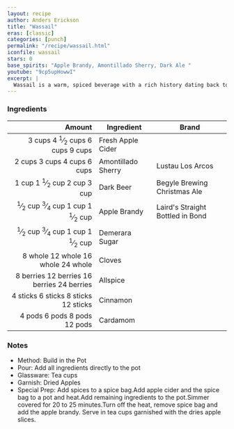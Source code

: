 ```yaml
---
layout: recipe
author: Anders Erickson
title: "Wassail"
eras: [classic]
categories: [punch]
permalink: "/recipe/wassail.html"
iconfile: wassail
stars: 0
base_spirits: "Apple Brandy, Amontillado Sherry, Dark Ale "
youtube: "9cp5upHowwI"
excerpt: |
  Wassail is a warm, spiced beverage with a rich history dating back to ancient England. It's traditionally made with mulled cider, ale, or wine, sweetened with honey or sugar, and flavored with warming spices like cinnamon, cloves, and nutmeg. It is often spiked with brandy and/or sherry.
---
```


### Ingredients

|    Amount | Ingredient         | Brand                            |
| --------: | ------------------ | -------------------------------- |
|    <span class="onex active">3 cups </span> <span class="onehalfx">4 <sup>1</sup>&frasl;<sub>2</sub> cups </span> <span class="twox">6 cups </span> <span class="threex">9 cups </span>| Fresh Apple Cider  |
|    <span class="onex active">2 cups </span> <span class="onehalfx">3 cups </span> <span class="twox">4 cups </span> <span class="threex">6 cups </span>| Amontillado Sherry | Lustau Los Arcos                 |
|     <span class="onex active">1 cup </span> <span class="onehalfx">1 <sup>1</sup>&frasl;<sub>2</sub> cup </span> <span class="twox">2 cup </span> <span class="threex">3 cup </span>| Dark Beer          | Begyle Brewing Christmas Ale     |
|   <span class="onex active"> <sup>1</sup>&frasl;<sub>2</sub> cup </span> <span class="onehalfx"> <sup>3</sup>&frasl;<sub>4</sub> cup </span> <span class="twox">1 cup </span> <span class="threex">1 <sup>1</sup>&frasl;<sub>2</sub> cup </span>| Apple Brandy       | Laird's Straight Bottled in Bond |
|   <span class="onex active"> <sup>1</sup>&frasl;<sub>2</sub> cup </span> <span class="onehalfx"> <sup>3</sup>&frasl;<sub>4</sub> cup </span> <span class="twox">1 cup </span> <span class="threex">1 <sup>1</sup>&frasl;<sub>2</sub> cup </span>| Demerara Sugar     |
|   <span class="onex active">8 whole </span> <span class="onehalfx">12 whole </span> <span class="twox">16 whole </span> <span class="threex">24 whole </span>| Cloves             |
| <span class="onex active">8 berries </span> <span class="onehalfx">12 berries </span> <span class="twox">16 berries </span> <span class="threex">24 berries </span>| Allspice           |
|  <span class="onex active">4 sticks </span> <span class="onehalfx">6 sticks </span> <span class="twox">8 sticks </span> <span class="threex">12 sticks </span>| Cinnamon           |
|    <span class="onex active">4 pods </span> <span class="onehalfx">6 pods </span> <span class="twox">8 pods </span> <span class="threex">12 pods </span>| Cardamom           |

### Notes

- Method: Build in the Pot
- Pour: Add all ingredients directly to the pot
- Glassware: Tea cups
- Garnish: Dried Apples
- Special Prep: Add spices to a spice bag.Add apple cider and the spice bag to a pot and heat.Add remaining ingredients to the pot.Simmer covered for 20 to 25 minutes.Turn off the heat, remove spice bag and add the apple brandy. Serve in tea cups garnished with the dries apple slices.

    
<script type="application/ld+json">
{
  "@context": "https://schema.org",
  "@type": "Recipe",
  "author": "{{ page.author }}",
  "description": "{{ page.excerpt | strip_html | replace: '"', "'" }}",
  "image": "{% for ingredient in site.data[page.iconfile].images.ingredient limit: 1 %}{{ ingredient.url }}{% endfor %}",
  "recipeIngredient": [  " 3 cups Fresh Apple Cider ",
  " 2 cups Amontillado Sherry",
  "1 cup Dark Beer ",
  "0.5 cup Apple Brandy",
  "0.5 cup Demerara Sugar",
  "8 whole Cloves",
  "8 berries Allspice",
  " 4 sticks Cinnamon",
  " 4 pods Cardamom"],
  "name": "{{ page.title }}",
  "recipeInstructions": "  {
    '': 'HowToStep',
    'text': '- Method: Build in the Pot
'
  },  {
    '': 'HowToStep',
    'text': '- Pour: Add all ingredients directly to the pot
'
  },  {
    '': 'HowToStep',
    'text': '- Glassware: Tea cups
'
  },  {
    '': 'HowToStep',
    'text': '- Garnish: Dried Apples
'
  },  {
    '': 'HowToStep',
    'text': '- Special Prep: Add spices to a spice bag.Add apple cider and the spice bag to a pot and heat.Add remaining ingredients to the pot.Simmer covered for 20 to 25 minutes.Turn off the heat, remove spice bag and add the apple brandy. Serve in tea cups garnished with the dries apple slices.
'
  }",
  "recipeYield": "1 cocktail"
}
</script>

    